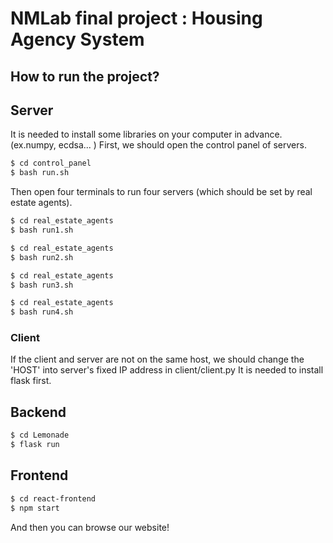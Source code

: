 # NMLab final project : Housing Agency System

## How to run the project?

## Server
It is needed to install some libraries on your computer in advance. (ex.numpy, ecdsa... )
First, we should open the control panel of servers.
```bash
$ cd control_panel
$ bash run.sh
```

Then open four terminals to run four servers (which should be set by real estate agents).
```bash
$ cd real_estate_agents
$ bash run1.sh
```
```bash
$ cd real_estate_agents
$ bash run2.sh
```
```bash
$ cd real_estate_agents
$ bash run3.sh
```
```bash
$ cd real_estate_agents
$ bash run4.sh
```

### Client
If the client and server are not on the same host, we should change the 'HOST' into server's fixed IP address in client/client.py
It is needed to install flask first.

## Backend
```bash
$ cd Lemonade
$ flask run 
```

## Frontend
```bash
$ cd react-frontend
$ npm start
```
And then you can browse our website!
